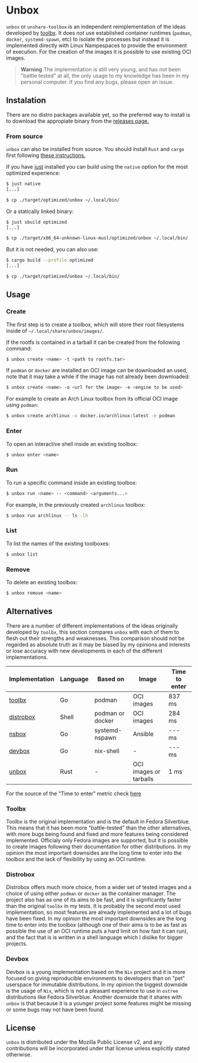 # Unbox

`unbox` or `unshare-toolbox` is an independent reimplementation of the ideas developed by [toolbx](https://containertoolbx.org/).
It does _not_ use established container runtimes (`podman`, `docker`, `systemd-spawn`, etc) to isolate the processes but instead it
is implemented directly with Linux Nampespaces to provide the environment of execution. For the creation of the images it is possible
to use existing OCI images.

> **Warning**
> The implementation is still very young, and has not been "battle tested" at all, the only usage to my knowledge has been in my personal
> computer. If you find any bugs, please open an issue.

## Instalation

There are no distro packages available yet, so the preferred way to install is to download the appropiate binary from the [releases page.](https://github.com/lopukhov/unbox/releases)

### From source

`unbox` can also be installed from source. You should install `Rust` and `cargo` first following [these instructions.](https://www.rust-lang.org/tools/install)

If you have [just](https://github.com/casey/just) installed you can build using the `native` option for the most optimized experience:

```sh
$ just native
[...]

$ cp ./target/optimized/unbox ~/.local/bin/
```

Or a statically linked binary:

```sh
$ just sbuild optimized
[...]

$ cp ./target/x86_64-unknown-linux-musl/optimized/unbox ~/.local/bin/
```

But it is not needed, you can also use:

```sh
$ cargo build --profile optimized
[...]

$ cp ./target/optimized/unbox ~/.local/bin/
```

## Usage

### Create

The first step is to create a toolbox, which will store their root filesystems inside of `~/.local/share/unbox/images/`.

If the rootfs is contained in a tarball it can be created from the following command:

```sh
$ unbox create <name> -t <path to rootfs.tar>
```

If `podman` or `docker` are installed an OCI image can be downloaded an used, note that it may take a while if the image has not already been downloaded:

```sh
$ unbox create <name> -o <url for the image> -e <engine to be used>
```

For example to create an Arch Linux toolbox from its official OCI image using `podman`:

```sh
$ unbox create archlinux -o docker.io/archlinux:latest -e podman
```

### Enter

To open an interactive shell inside an existing toolbox:

```sh
$ unbox enter <name>
```

### Run

To run a specific command inside an existing toolbox:

```sh
$ unbox run <name> -- <command> <arguments...>
```

For example, in the previously created `archlinux` toolbox:

```sh
$ unbox run archlinux -- ls -lh
```

### List

To list the names of the existing toolboxes:

```sh
$ unbox list
```

### Remove

To delete an existing toolbox:

```sh
$ unbox remove <name>
```

## Alternatives

There are a number of different implementations of the ideas originally developed by `toolbx`, this section compares `unbox` with each of them
to flesh out their strengths and weaknesses. This comparison should not be regarded as absolute truth as it may be biased by my opinions and interests
or lose accuracy with new developments in each of the different implementations.

| Implementation                                     | Language | Based on         | Image                  | Time to enter |
| -------------------------------------------------- | -------- | ---------------- | ---------------------- | ------------- |
| [toolbx](https://github.com/containers/toolbox)    | Go       | podman           | OCI images             | 837 ms        |
| [distrobox](https://github.com/89luca89/distrobox) | Shell    | podman or docker | OCI images             | 284 ms        |
| [nsbox](https://github.com/refi64/nsbox)           | Go       | systemd-nspawn   | Ansible                | --- ms        |
| [devbox](https://github.com/jetpack-io/devbox)     | Go       | nix-shell        | -                      | --- ms        |
| [unbox](https://github.com/lopukhov/unbox)         | Rust     | -                | OCI images or tarballs |   1 ms        |

For the source of the "Time to enter" metric check [here](BENCH.md)

### Toolbx

Toolbx is the original implementation and is the default in Fedora Silverblue. This means that it has been more "battle-tested" than the other alternatives,
with more bugs being found and fixed and more features being considered implemented. Officialy only Fedora images are supported, but it is possible to create
images following their documentation for other distributions. In my opinion the most important downsides are the long time to enter into the toolbox and the lack
of flexibility by using an OCI runtime.

### Distrobox

Distrobox offers much more choice, from a wider set of tested images and a choice of using either `podman` or `docker` as the container manager. The project also
has as one of its aims to be fast, and it is significantly faster than the original `toolbx` in my tests. It is probably the second most used implementation, so
most features are already implemented and a lot of bugs have been fixed. In my opinion the most important downsides are the long time to enter into the toolbox
(although one of their aims is to be as fast as possible the use of an OCI runtime puts a hard limit on how fast it can run), and the fact that is is written in
a shell language which I dislike for bigger projects.

### Devbox

Devbox is a young implementation based on the `Nix` project and it is more focused on giving reproducible environments to developers than on "pet" userspace for
immutable distributions. In my opinion the biggest downside is the usage of `Nix`, which is not a pleasant experience to use in `ostree` distributions like
Fedora Silverblue. Another downside that it shares with `unbox` is that because it is a younger project some features might be missing or some bugs may not have been
found.

## License

`unbox` is distributed under the Mozilla Public License v2, and any contributions will be incorporated under that license unless explicitly stated otherwise.
